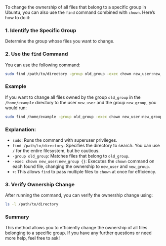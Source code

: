 To change the ownership of all files that belong to a specific group in Ubuntu, you can also use the `find` command combined with `chown`. Here’s how to do it:

### 1. Identify the Specific Group
Determine the group whose files you want to change.

### 2. Use the `find` Command
You can use the following command:

```bash
sudo find /path/to/directory -group old_group -exec chown new_user:new_group {} +
```

### Example
If you want to change all files owned by the group `old_group` in the `/home/example` directory to the user `new_user` and the group `new_group`, you would run:

```bash
sudo find /home/example -group old_group -exec chown new_user:new_group {} +
```

### Explanation:
- `sudo`: Runs the command with superuser privileges.
- `find /path/to/directory`: Specifies the directory to search. You can use `/` for the entire filesystem, but be cautious.
- `-group old_group`: Matches files that belong to `old_group`.
- `-exec chown new_user:new_group {}`: Executes the `chown` command on each found file, changing the ownership to `new_user` and `new_group`.
- `+`: This allows `find` to pass multiple files to `chown` at once for efficiency.

### 3. Verify Ownership Change
After running the command, you can verify the ownership change using:

```bash
ls -l /path/to/directory
```

### Summary
This method allows you to efficiently change the ownership of all files belonging to a specific group. If you have any further questions or need more help, feel free to ask!